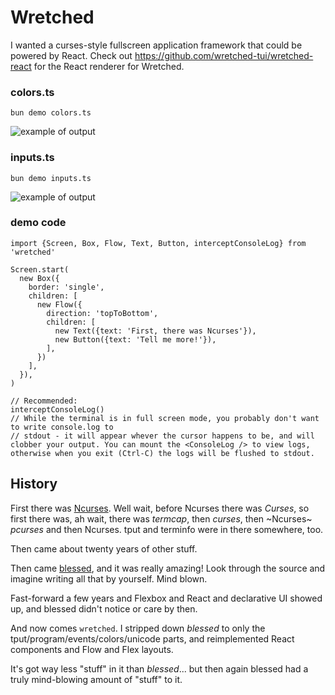 # Wretched

I wanted a curses-style fullscreen application framework that could be powered by React. Check out https://github.com/wretched-tui/wretched-react for the React renderer for Wretched.

### colors.ts

```
bun demo colors.ts
```

![example of output](https://raw.githubusercontent.com/wretched-tui/wretched/9afe0235a7191a4b47568ef4e631ac1c3ab5829b/readme/colors.png)

### inputs.ts

```
bun demo inputs.ts
```

![example of output](https://raw.githubusercontent.com/wretched-tui/wretched/9afe0235a7191a4b47568ef4e631ac1c3ab5829b/readme/inputs.png)

### demo code

```tsx
import {Screen, Box, Flow, Text, Button, interceptConsoleLog} from 'wretched'

Screen.start(
  new Box({
    border: 'single',
    children: [
      new Flow({
        direction: 'topToBottom',
        children: [
          new Text({text: 'First, there was Ncurses'}),
          new Button({text: 'Tell me more!'}),
        ],
      })
    ],
  }),
)

// Recommended:
interceptConsoleLog()
// While the terminal is in full screen mode, you probably don't want to write console.log to
// stdout - it will appear whever the cursor happens to be, and will clobber your output. You can mount the <ConsoleLog /> to view logs, otherwise when you exit (Ctrl-C) the logs will be flushed to stdout.
```

## History

First there was [Ncurses](https://en.wikipedia.org/wiki/Ncurses). Well wait, before Ncurses there was _Curses_, so first there was, ah wait, there was _termcap_, then _curses_, then ~Ncurses~ _pcurses_ and then Ncurses. tput and terminfo were in there somewhere, too.

Then came about twenty years of other stuff.

Then came [blessed](https://github.com/chjj/blessed), and it was really amazing! Look through the source and imagine writing all that by yourself. Mind blown.

Fast-forward a few years and Flexbox and React and declarative UI showed up, and blessed didn't notice or care by then.

And now comes `wretched`. I stripped down _blessed_ to only the tput/program/events/colors/unicode parts, and reimplemented React components and Flow and Flex layouts.

It's got way less "stuff" in it than _blessed_... but then again blessed had a truly mind-blowing amount of "stuff" to it.
